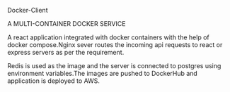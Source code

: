 Docker-Client

A MULTI-CONTAINER DOCKER SERVICE

A react application integrated with docker containers with the help of docker compose.Nginx sever routes the incoming api requests to react
or express servers as per the requirement.

Redis is used as the image and the server is connected to postgres using environment variables.The images are pushed to DockerHub and
application is deployed to AWS.
